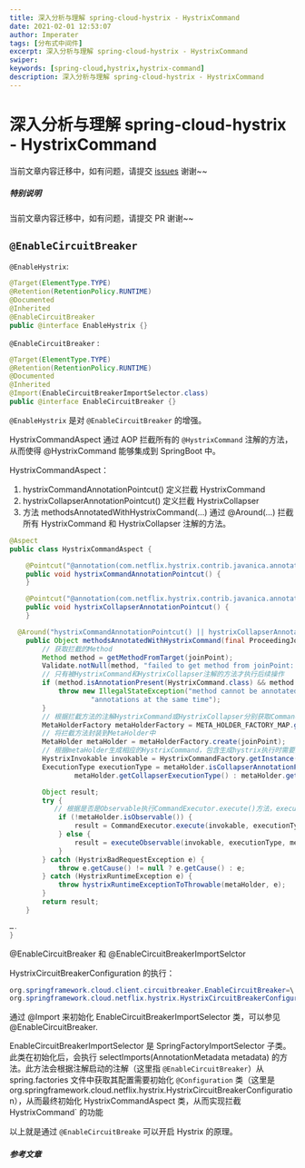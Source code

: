 ```yaml
---
title: 深入分析与理解 spring-cloud-hystrix - HystrixCommand
date: 2021-02-01 12:53:07
author: Imperater
tags: [分布式中间件]
excerpt: 深入分析与理解 spring-cloud-hystrix - HystrixCommand
swiper:
keywords: [spring-cloud,hystrix,hystrix-command]
description: 深入分析与理解 spring-cloud-hystrix - HystrixCommand
---
```


# 深入分析与理解 spring-cloud-hystrix - HystrixCommand

当前文章内容迁移中，如有问题，请提交 [issues](https://github.com/Starrier/starrier.github.io/issues) 谢谢~~

##### **特别说明**

当前文章内容迁移中，如有问题，请提交 PR 谢谢~~


## `@EnableCircuitBreaker`

`@EnableHystrix`:

```java
@Target(ElementType.TYPE)
@Retention(RetentionPolicy.RUNTIME)
@Documented
@Inherited
@EnableCircuitBreaker
public @interface EnableHystrix {}
```

`@EnableCircuitBreaker` :

```java
@Target(ElementType.TYPE)
@Retention(RetentionPolicy.RUNTIME)
@Documented
@Inherited
@Import(EnableCircuitBreakerImportSelector.class)
public @interface EnableCircuitBreaker {}
```

`@EnableHystrix` 是对 `@EnableCircuitBreaker` 的增强。

HystrixCommandAspect 通过 AOP 拦截所有的 `@HystrixCommand` 注解的方法，从而使得 @HystrixCommand 能够集成到 SpringBoot 中。

HystrixCommandAspect：

1. hystrixCommandAnnotationPointcut() 定义拦截 HystrixCommand
2. hystrixCollapserAnnotationPointcut() 定义拦截 HystrixCollapser
3. 方法 methodsAnnotatedWithHystrixCommand(…) 通过 @Around(…) 拦截所有 HystrixCommand 和 HystrixCollapser 注解的方法。

```java
@Aspect
public class HystrixCommandAspect {

    @Pointcut("@annotation(com.netflix.hystrix.contrib.javanica.annotation.HystrixCommand)")
    public void hystrixCommandAnnotationPointcut() {
    }

    @Pointcut("@annotation(com.netflix.hystrix.contrib.javanica.annotation.HystrixCollapser)")
    public void hystrixCollapserAnnotationPointcut() {
    }

  @Around("hystrixCommandAnnotationPointcut() || hystrixCollapserAnnotationPointcut()")
    public Object methodsAnnotatedWithHystrixCommand(final ProceedingJoinPoint joinPoint) throws Throwable {
        // 获取拦截的Method
        Method method = getMethodFromTarget(joinPoint);
        Validate.notNull(method, "failed to get method from joinPoint: %s", joinPoint);
        // 只有被HystrixCommand和HystrixCollapser注解的方法才执行后续操作
        if (method.isAnnotationPresent(HystrixCommand.class) && method.isAnnotationPresent(HystrixCollapser.class)) {
            throw new IllegalStateException("method cannot be annotated with HystrixCommand and HystrixCollapser " +
                    "annotations at the same time");
        }
        // 根据拦截方法的注解HystrixCommand或HystrixCollapser分别获取CommandMetaHolderFactory或者CollapserMetaHolderFactory类
        MetaHolderFactory metaHolderFactory = META_HOLDER_FACTORY_MAP.get(HystrixPointcutType.of(method));
        // 将拦截方法封装到MetaHolder中
        MetaHolder metaHolder = metaHolderFactory.create(joinPoint);
        // 根据metaHolder生成相应的HystrixCommand，包含生成hystrix执行时需要的配置信息，这些配置信息来自默认配置或我们自定义的属性
        HystrixInvokable invokable = HystrixCommandFactory.getInstance().create(metaHolder);
        ExecutionType executionType = metaHolder.isCollapserAnnotationPresent() ?
                metaHolder.getCollapserExecutionType() : metaHolder.getExecutionType();

        Object result;
        try {
           // 根据是否是Observable执行CommandExecutor.execute()方法，executeObservable最后也会执行CommandExecutor.execute()方法
            if (!metaHolder.isObservable()) {
                result = CommandExecutor.execute(invokable, executionType, metaHolder);
            } else {
                result = executeObservable(invokable, executionType, metaHolder);
            }
        } catch (HystrixBadRequestException e) {
            throw e.getCause() != null ? e.getCause() : e;
        } catch (HystrixRuntimeException e) {
            throw hystrixRuntimeExceptionToThrowable(metaHolder, e);
        }
        return result;
    }

….
}
```

@EnableCircuitBreaker 和 @EnableCircuitBreakerImportSelctor

HystrixCircuitBreakerConfiguration 的执行：

```java
org.springframework.cloud.client.circuitbreaker.EnableCircuitBreaker=\
org.springframework.cloud.netflix.hystrix.HystrixCircuitBreakerConfiguration
```

通过 @Import 来初始化 EnableCircuitBreakerImportSelector 类，可以参见 @EnableCircuitBreaker.

EnableCircuitBreakerImportSelector 是 SpringFactoryImportSelector 子类。此类在初始化后，会执行 selectImports(AnnotationMetadata metadata) 的方法。此方法会根据注解启动的注解（这里指 `@EnableCircuitBreaker`）从spring.factories 文件中获取其配置需要初始化 `@Configuration` 类（这里是 org.springframework.cloud.netflix.hystrix.HystrixCircuitBreakerConfiguration），从而最终初始化 HystrixCommandAspect 类，从而实现拦截 HystrixCommand` 的功能

以上就是通过 `@EnableCircuitBreake` 可以开启 Hystrix 的原理。

##### 参考文章
